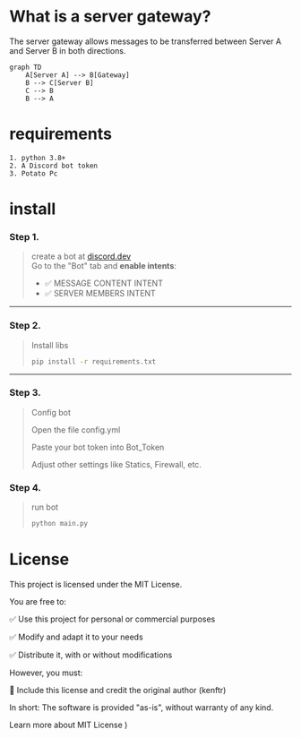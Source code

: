 # What is a server gateway?
The server gateway allows messages to be transferred between Server A and Server B in both directions.

```mermaid
graph TD
    A[Server A] --> B[Gateway]
    B --> C[Server B]
    C --> B
    B --> A
```

# requirements
```
1. python 3.8+
2. A Discord bot token
3. Potato Pc
```

# install

### Step 1.  
> create a bot at [discord.dev](https://discord.com/developers/applications)  
> Go to the "Bot" tab and **enable intents**:
> - ✅ MESSAGE CONTENT INTENT  
> - ✅ SERVER MEMBERS INTENT
---

### Step 2. 
> Install libs  
> 
> ```bash
> pip install -r requirements.txt
> ```
---

### Step 3.
> Config bot
> 
> Open the file config.yml
> 
> Paste your bot token into Bot_Token
> 
> Adjust other settings like Statics, Firewall, etc.
> 
### Step 4.
> run bot
> 
> ```bash
> python main.py
> ```


# License

This project is licensed under the MIT License.

You are free to:

✅ Use this project for personal or commercial purposes

✅ Modify and adapt it to your needs

✅ Distribute it, with or without modifications

However, you must:

📄 Include this license and credit the original author (kenftr)

In short: The software is provided "as-is", without warranty of any kind.

Learn more about MIT License
)
